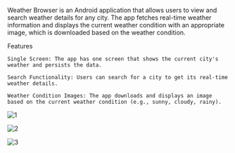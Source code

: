 Weather Browser is an Android application that allows users to view and search weather details for any city. 
The app fetches real-time weather information and displays the current weather condition with an appropriate image, which is downloaded based on the weather condition.


Features

    Single Screen: The app has one screen that shows the current city's weather and persists the data.

    Search Functionality: Users can search for a city to get its real-time weather details.

    Weather Condition Images: The app downloads and displays an image based on the current weather condition (e.g., sunny, cloudy, rainy).


![1](https://github.com/user-attachments/assets/bbb1018b-ee1e-406e-a9a0-6fccebba27bf)


![2](https://github.com/user-attachments/assets/eef4590a-f279-464e-b9cd-16c7ce4a90f4)


![3](https://github.com/user-attachments/assets/39fca37b-5d31-466c-a412-a7c870447bd2)


